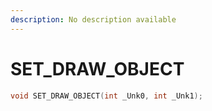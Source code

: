 ```yaml
---
description: No description available 
---
```


# SET_DRAW_OBJECT

```cpp
void SET_DRAW_OBJECT(int _Unk0, int _Unk1);
```
